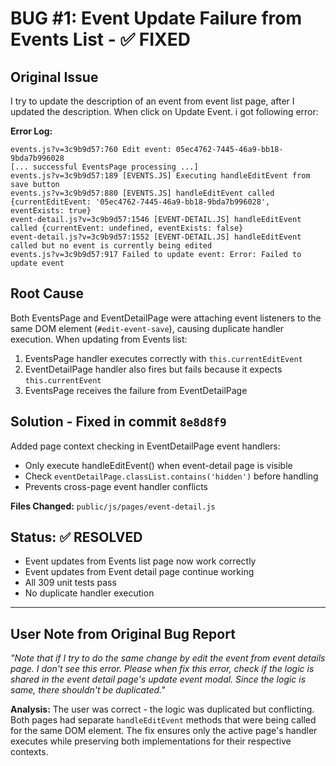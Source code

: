 # BUG #1: Event Update Failure from Events List - ✅ FIXED

## Original Issue
I try to update the description of an event from event list page, after I updated the description. When click on Update Event. i got following error:

**Error Log:**
```
events.js?v=3c9b9d57:760 Edit event: 05ec4762-7445-46a9-bb18-9bda7b996028
[... successful EventsPage processing ...]
events.js?v=3c9b9d57:189 [EVENTS.JS] Executing handleEditEvent from save button
events.js?v=3c9b9d57:880 [EVENTS.JS] handleEditEvent called {currentEditEvent: '05ec4762-7445-46a9-bb18-9bda7b996028', eventExists: true}
event-detail.js?v=3c9b9d57:1546 [EVENT-DETAIL.JS] handleEditEvent called {currentEvent: undefined, eventExists: false}
event-detail.js?v=3c9b9d57:1552 [EVENT-DETAIL.JS] handleEditEvent called but no event is currently being edited
events.js?v=3c9b9d57:917 Failed to update event: Error: Failed to update event
```

## Root Cause
Both EventsPage and EventDetailPage were attaching event listeners to the same DOM element (`#edit-event-save`), causing duplicate handler execution. When updating from Events list:
1. EventsPage handler executes correctly with `this.currentEditEvent`
2. EventDetailPage handler also fires but fails because it expects `this.currentEvent` 
3. EventsPage receives the failure from EventDetailPage

## Solution - Fixed in commit `8e8d8f9`
Added page context checking in EventDetailPage event handlers:
- Only execute handleEditEvent() when event-detail page is visible
- Check `eventDetailPage.classList.contains('hidden')` before handling
- Prevents cross-page event handler conflicts

**Files Changed:** `public/js/pages/event-detail.js`

## Status: ✅ RESOLVED
- Event updates from Events list page now work correctly
- Event updates from Event detail page continue working  
- All 309 unit tests pass
- No duplicate handler execution

---

## User Note from Original Bug Report
*"Note that if I try to do the same change by edit the event from event details page. I don't see this error. Please when fix this error, check if the logic is shared in the event detail page's update event modal. Since the logic is same, there shouldn't be duplicated."*

**Analysis:** The user was correct - the logic was duplicated but conflicting. Both pages had separate `handleEditEvent` methods that were being called for the same DOM element. The fix ensures only the active page's handler executes while preserving both implementations for their respective contexts.